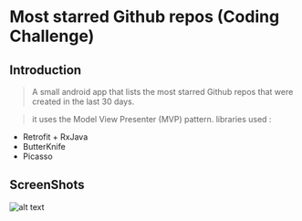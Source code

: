 #  Most starred Github repos (Coding Challenge)

## Introduction

> A small android app that lists the most starred Github repos that were created in the last 30 days.

>it uses the Model View Presenter (MVP) pattern.
libraries used :
* Retrofit + RxJava
* ButterKnife
* Picasso

## ScreenShots
![alt text](https://raw.githubusercontent.com/ibrahim-abde/stared-github-repos-/master/screenshot.png)